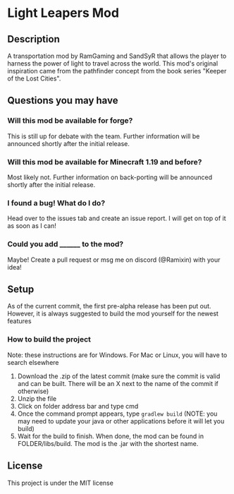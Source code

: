 # Light Leapers Mod

## Description

A transportation mod by RamGaming and SandSyR that allows the player to harness the power of light to travel across the world. This mod's original inspiration came from the pathfinder concept from the book series "Keeper of the Lost Cities".

## Questions you may have

### Will this mod be available for forge?

This is still up for debate with the team. Further information will be announced shortly after the initial release.

### Will this mod be available for Minecraft 1.19 and before?

Most likely not. Further information on back-porting will be announced shortly after the initial release.

### I found a bug! What do I do?

Head over to the issues tab and create an issue report. I will get on top of it as soon as I can!

### Could you add ______ to the mod?

Maybe! Create a pull request or msg me on discord (@Ramixin) with your idea!

## Setup

As of the current commit, the first pre-alpha release has been put out. However, it is always suggested to build the mod yourself for the newest features

### How to build the project
Note: these instructions are for Windows. For Mac or Linux, you will have to search elsewhere 

1. Download the .zip of the latest commit (make sure the commit is valid and can be built. There will be an X next to the name of the commit if otherwise)
2. Unzip the file
3. Click on folder address bar and type cmd
4. Once the command prompt appears, type `gradlew build` (NOTE: you may need to update your java or other applications before it will let you build)
5. Wait for the build to finish. When done, the mod can be found in FOLDER/libs/build. The mod is the .jar with the shortest name.

## License 

This project is under the MIT license
